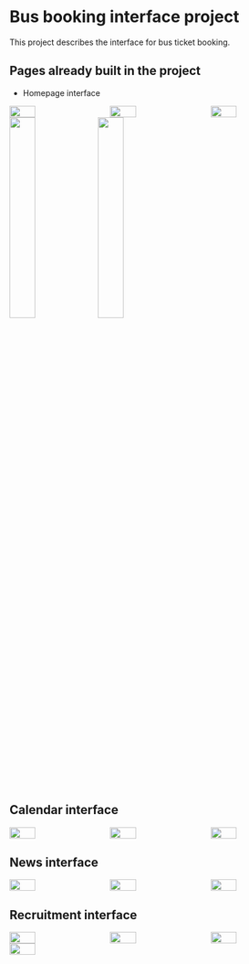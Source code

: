 # Bus booking interface project

This project describes the interface for bus ticket booking.

## Pages already built in the project

- Homepage interface

<div style="display: flex; justify-content: space-between;">
  <img src="https://github.com/user-attachments/assets/dbd29dfe-113a-4f68-ace9-3fd2c1be568b" width="30%">
  <img src="https://github.com/user-attachments/assets/767bcc57-ef34-4eb3-9977-b92e2235308e" width="30%">
  <img src="https://github.com/user-attachments/assets/408fedf7-2fe4-4704-b451-d40e4bac2f3d" width="30%">
</div>

<div>
  <img src="https://github.com/user-attachments/assets/950d3216-d1c3-4d14-ad5f-7be435bd2265" width="30%">
  <img src="https://github.com/user-attachments/assets/55e8d8b4-6ce2-44f8-a997-1f5d9cd0c61c" width="30%">
</div>

## Calendar interface
<div style="display: flex; justify-content: space-between;">
   <img src="https://github.com/user-attachments/assets/525b933f-3761-4aff-82d7-fa2447ee21c2" width="30%">
   <img src="https://github.com/user-attachments/assets/292c293e-b79b-49e0-852d-ddc8e0814365" width="30%">
   <img src="https://github.com/user-attachments/assets/2739461f-4357-4f6b-8544-a18a585ea5a7" width="30%">
</div>

## News interface

<div style="display: flex; justify-content: space-between;">
   <img src="https://github.com/user-attachments/assets/9cac981c-9c68-447b-86d2-d58061604eb6" width="30%">
   <img src="https://github.com/user-attachments/assets/1c453607-f278-4047-9d28-d446a1920612" width="30%">
   <img src="https://github.com/user-attachments/assets/b13028c7-1362-4785-baf7-58e68eced210" width="30%">
</div>


## Recruitment interface
<div style="display: flex; justify-content: space-between;">
   <img src="https://github.com/user-attachments/assets/bc7ede8d-7187-4d7b-9cd1-8027f4fbf9f3" width="30%">
   <img src="https://github.com/user-attachments/assets/8bfc611e-21d5-48f8-90bb-fce75f6189ac" width="30%">
   <img src="https://github.com/user-attachments/assets/017a0efa-5ef6-4348-894c-87d00bedbfdc" width="30%">
</div>
<div style="display: flex; justify-content: space-between;">
   <img src="https://github.com/user-attachments/assets/e2cbd1c0-e9ab-460b-a0a4-8497b2aab838" width="30%">
</div>
